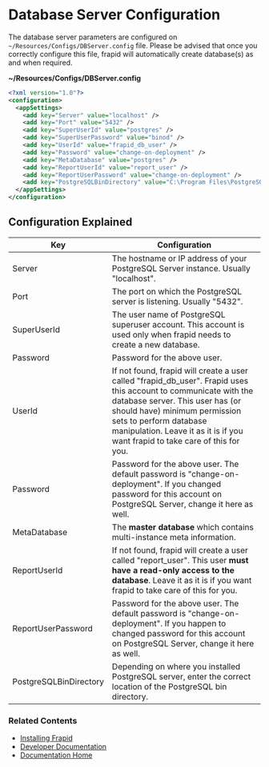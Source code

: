 # Database Server Configuration

The database server parameters are configured on `~/Resources/Configs/DBServer.config` file.
Please be advised that once you correctly configure this file, frapid will automatically create database(s) as and when required.

**~/Resources/Configs/DBServer.config**
```xml
<?xml version="1.0"?>
<configuration>
  <appSettings>
    <add key="Server" value="localhost" />
    <add key="Port" value="5432" />
    <add key="SuperUserId" value="postgres" />
    <add key="SuperUserPassword" value="binod" />
    <add key="UserId" value="frapid_db_user" />
    <add key="Password" value="change-on-deployment" />
    <add key="MetaDatabase" value="postgres" />
    <add key="ReportUserId" value="report_user" />
    <add key="ReportUserPassword" value="change-on-deployment" />
    <add key="PostgreSQLBinDirectory" value="C:\Program Files\PostgreSQL\9.4\bin\" />
  </appSettings>
</configuration>
```

## Configuration Explained

| Key                         | Configuration |
|-----------------------------| -------------|
| Server                      | The hostname or IP address of your PostgreSQL Server instance. Usually "localhost". |
| Port                        | The port on which the PostgreSQL server is listening. Usually "5432". |
| SuperUserId                 | The user name of PostgreSQL superuser account. This account is used only when frapid needs to create a new database. |
| Password                    | Password for the above user. |
| UserId                      | If not found, frapid will create a user called "frapid_db_user". Frapid uses this account to communicate with the database server. This user has (or should have) minimum permission sets to perform database manipulation. Leave it as it is if you want frapid to take care of this for you. |
| Password                    | Password for the above user. The default password is "change-on-deployment". If you changed password for this account on PostgreSQL Server, change it here as well. |
| MetaDatabase                | The **master database** which contains multi-instance meta information. |
| ReportUserId                | If not found, frapid will create a user called "report_user". This user **must have a read-only access to the database**. Leave it as it is if you want frapid to take care of this for you. |
| ReportUserPassword          | Password for the above user. The default password is "change-on-deployment". If you happen to changed password for this account on PostgreSQL Server, change it here as well. |
| PostgreSQLBinDirectory      | Depending on where you installed PostgreSQL server, enter the correct location of the PostgreSQL bin directory. |

### Related Contents

* [Installing Frapid](../installation/README.md)
* [Developer Documentation](../developer/README.md)
* [Documentation Home](../../README.md)
